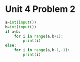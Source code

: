 # Unit 4 Problem 2
```.py
a=int(input())
b=int(input())
if a<b:
    for i in range(a,b+1):
        print(i)
else:
    for i in range(a,b-1,-1):
        print(i)
```

